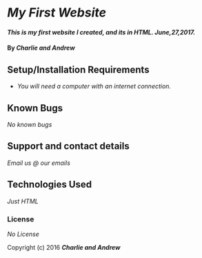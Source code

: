 # _My First Website_

#### _This is my first website I created, and its in HTML. June,27,2017._

#### By _**Charlie and Andrew**_


## Setup/Installation Requirements

* _You will need a computer with an internet connection._


## Known Bugs
_No known bugs_

## Support and contact details

_Email us @ our emails_

## Technologies Used

_Just HTML_

### License

*No License*

Copyright (c) 2016 **_Charlie and Andrew_**
